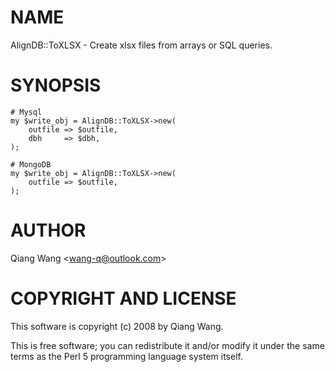# NAME

AlignDB::ToXLSX - Create xlsx files from arrays or SQL queries.

# SYNOPSIS

    # Mysql
    my $write_obj = AlignDB::ToXLSX->new(
        outfile => $outfile,
        dbh     => $dbh,
    );
    
    # MongoDB
    my $write_obj = AlignDB::ToXLSX->new(
        outfile => $outfile,
    );
    

# AUTHOR

Qiang Wang &lt;wang-q@outlook.com>

# COPYRIGHT AND LICENSE

This software is copyright (c) 2008 by Qiang Wang.

This is free software; you can redistribute it and/or modify it under
the same terms as the Perl 5 programming language system itself.

